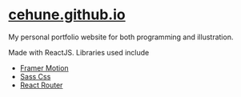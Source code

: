 # [cehune.github.io](https://cehune.github.io/)

My personal portfolio website for both programming and illustration.

Made with ReactJS. Libraries used include
* [Framer Motion](https://www.framer.com/motion/)
* [Sass Css](https://sass-lang.com/)
* [React Router](https://github.com/remix-run/react-router)
